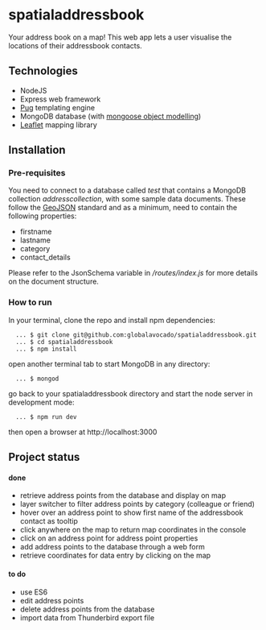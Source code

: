 # spatialaddressbook

Your address book on a map! This web app lets a user visualise the locations of their addressbook contacts.

## Technologies

- NodeJS
- Express web framework
- [Pug](https://pugjs.org/ "Pug") templating engine
- MongoDB database (with [mongoose object modelling](https://mongoosejs.com/ "mongoose object modelling"))
- [Leaflet](https://leafletjs.com/ "Leaflet") mapping library


## Installation

### Pre-requisites

You need to connect to a database called *test* that contains a MongoDB collection *addresscollection*, with some sample data documents. These follow the [GeoJSON](https://geojson.org/ "GeoJSON") standard and as a minimum, need to contain the following properties:
- firstname
- lastname
- category
- contact_details

Please refer to the JsonSchema variable in */routes/index.js* for more details on the document structure.

### How to run

In your terminal, clone the repo and install npm dependencies:

~~~
  ... $ git clone git@github.com:globalavocado/spatialaddressbook.git
  ... $ cd spatialaddressbook
  ... $ npm install
~~~

open another terminal tab to start MongoDB in any directory:

~~~
  ... $ mongod
~~~

go back to your spatialaddressbook directory and start the node server in development mode:

~~~
  ... $ npm run dev
~~~

then open a browser at http://localhost:3000


## Project status

#### done

- retrieve address points from the database and display on map
- layer switcher to filter address points by category (colleague or friend)
- hover over an address point to show first name of the addressbook contact as tooltip
- click anywhere on the map to return map coordinates in the console
- click on an address point for address point properties
- add address points to the database through a web form
- retrieve coordinates for data entry by clicking on the map

#### to do
- use ES6
- edit address points
- delete address points from the database
- import data from Thunderbird export file
